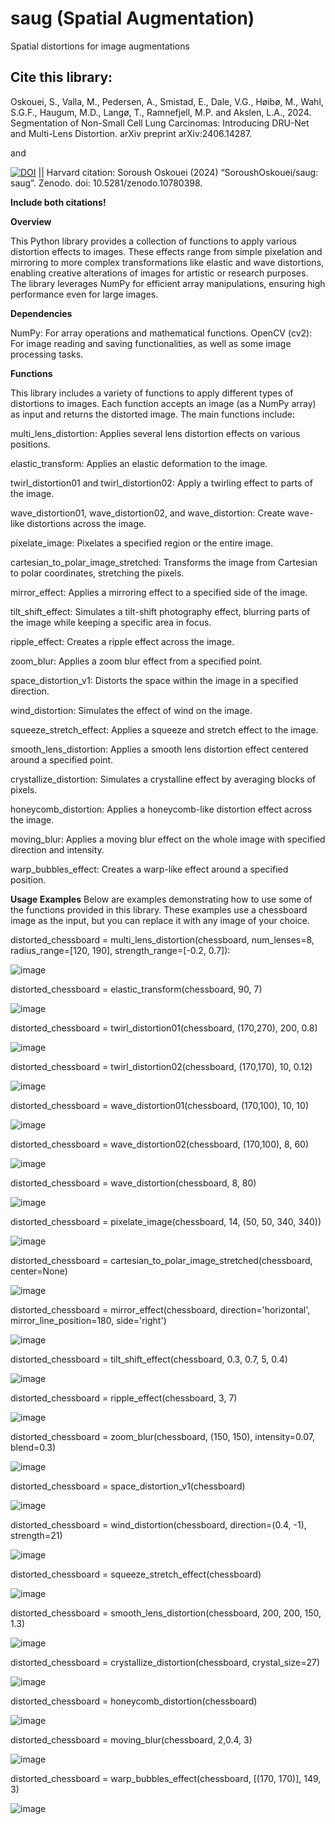 # saug (Spatial Augmentation)
Spatial distortions for image augmentations

## Cite this library: 

Oskouei, S., Valla, M., Pedersen, A., Smistad, E., Dale, V.G., Høibø, M., Wahl, S.G.F., Haugum, M.D., Langø, T., Ramnefjell, M.P. and Akslen, L.A., 2024. Segmentation of Non-Small Cell Lung Carcinomas: Introducing DRU-Net and Multi-Lens Distortion. arXiv preprint arXiv:2406.14287.

and

[![DOI](https://zenodo.org/badge/767201088.svg)](https://zenodo.org/doi/10.5281/zenodo.10780397)  ||  Harvard citation: Soroush Oskouei (2024) “SoroushOskouei/saug: saug”. Zenodo. doi: 10.5281/zenodo.10780398.

**Include both citations!**


**Overview**

This Python library provides a collection of functions to apply various distortion effects to images. These effects range from simple pixelation and mirroring to more complex transformations like elastic and wave distortions, enabling creative alterations of images for artistic or research purposes. The library leverages NumPy for efficient array manipulations, ensuring high performance even for large images.

**Dependencies**

NumPy: For array operations and mathematical functions.
OpenCV (cv2): For image reading and saving functionalities, as well as some image processing tasks.

**Functions**

This library includes a variety of functions to apply different types of distortions to images. Each function accepts an image (as a NumPy array) as input and returns the distorted image. The main functions include:

multi_lens_distortion: Applies several lens distortion effects on various positions.

elastic_transform: Applies an elastic deformation to the image.

twirl_distortion01 and twirl_distortion02: Apply a twirling effect to parts of the image.

wave_distortion01, wave_distortion02, and wave_distortion: Create wave-like distortions across the image.

pixelate_image: Pixelates a specified region or the entire image.

cartesian_to_polar_image_stretched: Transforms the image from Cartesian to polar coordinates, stretching the pixels.

mirror_effect: Applies a mirroring effect to a specified side of the image.

tilt_shift_effect: Simulates a tilt-shift photography effect, blurring parts of the image while keeping a specific area in focus.

ripple_effect: Creates a ripple effect across the image.

zoom_blur: Applies a zoom blur effect from a specified point.

space_distortion_v1: Distorts the space within the image in a specified direction.

wind_distortion: Simulates the effect of wind on the image.

squeeze_stretch_effect: Applies a squeeze and stretch effect to the image.

smooth_lens_distortion: Applies a smooth lens distortion effect centered around a specified point.

crystallize_distortion: Simulates a crystalline effect by averaging blocks of pixels.

honeycomb_distortion: Applies a honeycomb-like distortion effect across the image.

moving_blur: Applies a moving blur effect on the whole image with specified direction and intensity.

warp_bubbles_effect: Creates a warp-like effect around a specified position.

**Usage Examples**
Below are examples demonstrating how to use some of the functions provided in this library. These examples use a chessboard image as the input, but you can replace it with any image of your choice.

distorted_chessboard = multi_lens_distortion(chessboard, num_lenses=8, radius_range=[120, 190], strength_range=[-0.2, 0.7]):

![image](https://github.com/user-attachments/assets/af6489b6-2fa2-4cc4-a3f2-a4c36e04fb6d)

distorted_chessboard = elastic_transform(chessboard, 90, 7)

![image](https://github.com/SoroushOskouei/saug/assets/57323986/0aa6525b-0254-4135-be3c-e8c5294c03bb)

distorted_chessboard = twirl_distortion01(chessboard, (170,270), 200, 0.8)

![image](https://github.com/SoroushOskouei/saug/assets/57323986/66136217-18f5-4599-8efa-1035a09b0cd2)

distorted_chessboard = twirl_distortion02(chessboard, (170,170), 10, 0.12)

![image](https://github.com/SoroushOskouei/saug/assets/57323986/4a8bbc71-7929-4012-a2b2-bfe6ea3aed70)

distorted_chessboard = wave_distortion01(chessboard, (170,100), 10, 10)

![image](https://github.com/SoroushOskouei/saug/assets/57323986/fb19074c-ba98-42e1-905d-f1bb2cf4c761)

distorted_chessboard = wave_distortion02(chessboard, (170,100), 8, 60)

![image](https://github.com/SoroushOskouei/saug/assets/57323986/1738d162-6a85-4d5c-89f9-42fefc03f194)

distorted_chessboard = wave_distortion(chessboard, 8, 80)

![image](https://github.com/SoroushOskouei/saug/assets/57323986/7e9186d5-158a-46ca-9540-4c5bbb26e016)

distorted_chessboard = pixelate_image(chessboard, 14, (50, 50, 340, 340))

![image](https://github.com/SoroushOskouei/saug/assets/57323986/6fe914cc-4ada-4a95-acc3-620b02c4a91d)

distorted_chessboard = cartesian_to_polar_image_stretched(chessboard, center=None)

![image](https://github.com/SoroushOskouei/saug/assets/57323986/a48db0e4-fbd8-4cd7-a00d-dd6ff71ed29c)

distorted_chessboard = mirror_effect(chessboard, direction='horizontal', mirror_line_position=180, side='right')

![image](https://github.com/SoroushOskouei/saug/assets/57323986/3c2735fe-3657-49b1-9a6c-a8f9de95456b)

distorted_chessboard = tilt_shift_effect(chessboard, 0.3, 0.7, 5, 0.4)

![image](https://github.com/SoroushOskouei/saug/assets/57323986/4a36fdc5-889f-4324-b885-e6b3c312478f)

distorted_chessboard = ripple_effect(chessboard, 3, 7)

![image](https://github.com/SoroushOskouei/saug/assets/57323986/54ee2fb8-04c1-4ee4-bad7-46dd67ce85c6)

distorted_chessboard = zoom_blur(chessboard, (150, 150), intensity=0.07, blend=0.3)

![image](https://github.com/SoroushOskouei/saug/assets/57323986/ea101c92-c71f-4019-ba8f-233feb928965)

distorted_chessboard = space_distortion_v1(chessboard)

![image](https://github.com/SoroushOskouei/saug/assets/57323986/ee25c666-bcda-4e2e-9e12-4ac50520c169)

distorted_chessboard = wind_distortion(chessboard, direction=(0.4, -1), strength=21)

![image](https://github.com/SoroushOskouei/saug/assets/57323986/914db25f-4e8f-4115-a191-9dc61d629a32)

distorted_chessboard = squeeze_stretch_effect(chessboard)

![image](https://github.com/SoroushOskouei/saug/assets/57323986/331263b6-7ca1-4a7d-8579-4acd679e7d72)

distorted_chessboard = smooth_lens_distortion(chessboard, 200, 200, 150, 1.3)

![image](https://github.com/SoroushOskouei/saug/assets/57323986/fff13976-7d36-470d-aad1-e70e67a71e4b)

distorted_chessboard = crystallize_distortion(chessboard, crystal_size=27)

![image](https://github.com/SoroushOskouei/saug/assets/57323986/d91b43df-e198-46ea-adee-f9d093f8438a)

distorted_chessboard = honeycomb_distortion(chessboard)

![image](https://github.com/SoroushOskouei/saug/assets/57323986/8dcafd5f-b272-4f8a-aa47-3b93b07e9efd)

distorted_chessboard = moving_blur(chessboard, 2,0.4, 3)

![image](https://github.com/user-attachments/assets/751f7ba1-ba3f-4a3f-8256-50db24076011)

distorted_chessboard = warp_bubbles_effect(chessboard, [(170, 170)], 149, 3)

![image](https://github.com/user-attachments/assets/449495ca-19fe-466f-90ce-4ccca53abc29)




